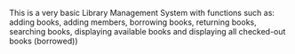 This is a very basic Library Management System with functions such as: adding books, adding members, borrowing books, returning books, searching books, displaying available books and displaying all checked-out books (borrowed))
